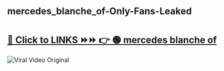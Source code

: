 
 ## mercedes_blanche_of-Only-Fans-Leaked

# <h2><a href="https://clipsfans.com/mercedes_blanche_of&ref=git">🔗 Click to LINKS ⏩⏩ 👉 🟢 mercedes blanche of </a></h2>

<a href="https://clipsfans.com/mercedes_blanche_of&ref=git" rel="nofollow" data-target="animated-image.originalLink"><img src="https://i.ibb.co.com/xMMVF88/686577567.gif" alt="Viral Video Original" style="max-width: 100%; display: inline-block;" data-target="animated-image.originalImage"></a>
